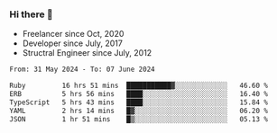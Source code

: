 ### Hi there 👋

- Freelancer since Oct, 2020
- Developer since July, 2017
- Structral Engineer since July, 2012

<!--START_SECTION:waka-->

```txt
From: 31 May 2024 - To: 07 June 2024

Ruby         16 hrs 51 mins  ███████████▓░░░░░░░░░░░░░   46.60 %
ERB          5 hrs 56 mins   ████░░░░░░░░░░░░░░░░░░░░░   16.40 %
TypeScript   5 hrs 43 mins   ████░░░░░░░░░░░░░░░░░░░░░   15.84 %
YAML         2 hrs 14 mins   █▓░░░░░░░░░░░░░░░░░░░░░░░   06.20 %
JSON         1 hr 51 mins    █▒░░░░░░░░░░░░░░░░░░░░░░░   05.13 %
```

<!--END_SECTION:waka-->
